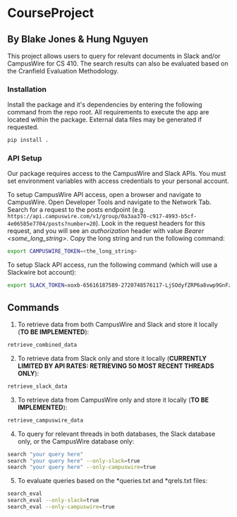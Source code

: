 # CourseProject

## By Blake Jones & Hung Nguyen

This project allows users to query for relevant documents in Slack and/or CampusWire for CS 410. The search results can also be evaluated based on the Cranfield Evaluation Methodology.

### Installation

Install the package and it's dependencies by entering the following command from the repo root. All requirements to execute the app are located within the package. External data files may be generated if requested.
```bash
pip install .
```

### API Setup

Our package requires access to the CampusWire and Slack APIs. You must set environment variables with access credentials to your personal account.

To setup CampusWire API access, open a browser and navigate to CampusWire. Open Developer Tools and navigate to the Network Tab. Search for a request to the posts endpoint (e.g. `https://api.campuswire.com/v1/group/0a3aa370-c917-4993-b5cf-4e06585e7704/posts?number=20`). Look in the request headers for this request, and you will see an *authorization* header with value *Bearer <some_long_string>*. Copy the long string and run the following command:

```bash
export CAMPUSWIRE_TOKEN=<the_long_string>
```

To setup Slack API access, run the following command (which will use a Slackwire bot account):
```bash
export SLACK_TOKEN=xoxb-65616187589-2720748576117-LjSOdyfZRP6a8vwp9GnFzNdw
```

## Commands

1) To retrieve data from both CampusWire and Slack and store it locally (**TO BE IMPLEMENTED**):
```bash
retrieve_combined_data
```

2) To retrieve data from Slack only and store it locally (**CURRENTLY LIMITED BY API RATES: RETRIEVING 50 MOST RECENT THREADS ONLY**):
```bash
retrieve_slack_data
```

3) To retrieve data from CampusWire only and store it locally (**TO BE IMPLEMENTED**):
```bash
retrieve_campuswire_data
```

4) To query for relevant threads in both databases, the Slack database only, or the CampusWire database only:
```bash
search "your query here"
search "your query here" --only-slack=true
search "your query here" --only-campuswire=true
```

5) To evaluate queries based on the *queries.txt and *qrels.txt files:
```bash
search_eval
search_eval --only-slack=true
search_eval --only-campuswire=true
```
